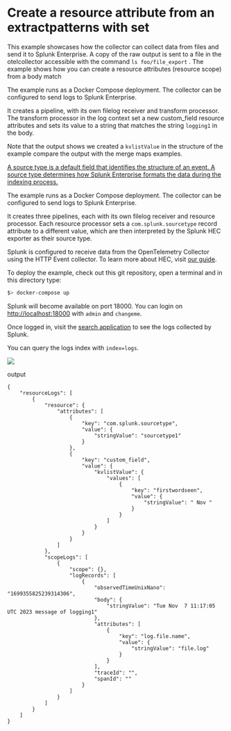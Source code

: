 # Create a resource attribute from an extractpatterns with set

This example showcases how the collector can collect data from files and send it to Splunk Enterprise. A copy of the raw output is sent to a file in the otelcollector accessible with the command `ls foo/file_export` . The example shows how you can create a resource attributes (resource scope) from a body match 

The example runs as a Docker Compose deployment. The collector can be configured to send logs to Splunk Enterprise.

It creates a pipeline, with its own filelog receiver and transform processor. The transform processor in the log context set a new custom_field resource attributes and sets its value to a string that matches the string `logging1` in the body.

Note that the output shows we created a `kvlistValue` in the structure of the example compare the output with the merge maps examples.

[A source type is a default field that identifies the structure of an event. A source type determines how Splunk Enterprise formats the data during the indexing process.](https://docs.splunk.com/Splexicon:Sourcetype)

The example runs as a Docker Compose deployment. The collector can be configured to send logs to Splunk Enterprise.

It creates three pipelines, each with its own filelog receiver and resource processor. Each resource processor sets a `com.splunk.sourcetype` record attribute to a different value, which are then interpreted by the Splunk HEC exporter as their source type.

Splunk is configured to receive data from the OpenTelemetry Collector using the HTTP Event collector. To learn more about HEC, visit [our guide](https://dev.splunk.com/enterprise/docs/dataapps/httpeventcollector/).

To deploy the example, check out this git repository, open a terminal and in this directory type:
```bash
$> docker-compose up
```

Splunk will become available on port 18000. You can login on [http://localhost:18000](http://localhost:18000) with `admin` and `changeme`.

Once logged in, visit the [search application](http://localhost:18000/en-US/app/search) to see the logs collected by Splunk.

You can query the logs index with `index=logs`.

![](different-sourcetypes.png)

output

```
{
    "resourceLogs": [
        {
            "resource": {
                "attributes": [
                    {
                        "key": "com.splunk.sourcetype",
                        "value": {
                            "stringValue": "sourcetype1"
                        }
                    },
                    {
                        "key": "custom_field",
                        "value": {
                            "kvlistValue": {
                                "values": [
                                    {
                                        "key": "firstwordseen",
                                        "value": {
                                            "stringValue": " Nov "
                                        }
                                    }
                                ]
                            }
                        }
                    }
                ]
            },
            "scopeLogs": [
                {
                    "scope": {},
                    "logRecords": [
                        {
                            "observedTimeUnixNano": "1699355825239314306",
                            "body": {
                                "stringValue": "Tue Nov  7 11:17:05 UTC 2023 message of logging1"
                            },
                            "attributes": [
                                {
                                    "key": "log.file.name",
                                    "value": {
                                        "stringValue": "file.log"
                                    }
                                }
                            ],
                            "traceId": "",
                            "spanId": ""
                        }
                    ]
                }
            ]
        }
    ]
}
```
